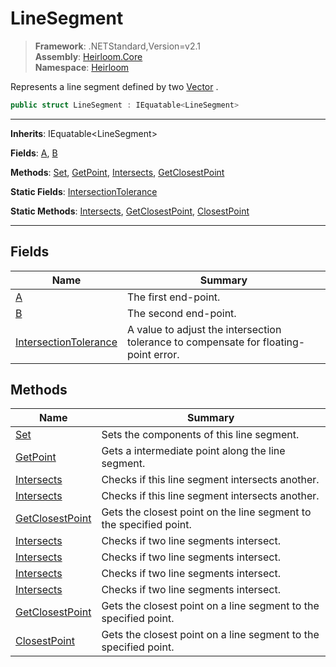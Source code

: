 # LineSegment

> **Framework**: .NETStandard,Version=v2.1  
> **Assembly**: [Heirloom.Core][0]  
> **Namespace**: [Heirloom][0]  

Represents a line segment defined by two [Vector][1] .

```cs
public struct LineSegment : IEquatable<LineSegment>
```

--------------------------------------------------------------------------------

**Inherits**: IEquatable\<LineSegment>

**Fields**: [A][2], [B][3]

**Methods**: [Set][4], [GetPoint][5], [Intersects][6], [GetClosestPoint][7]

**Static Fields**: [IntersectionTolerance][8]

**Static Methods**: [Intersects][6], [GetClosestPoint][7], [ClosestPoint][9]

--------------------------------------------------------------------------------

## Fields

| Name                       | Summary                                                                              |
|----------------------------|--------------------------------------------------------------------------------------|
| [A][2]                     | The first end-point.                                                                 |
| [B][3]                     | The second end-point.                                                                |
| [IntersectionTolerance][8] | A value to adjust the intersection tolerance to compensate for floating-point error. |

## Methods

| Name                 | Summary                                                            |
|----------------------|--------------------------------------------------------------------|
| [Set][4]             | Sets the components of this line segment.                          |
| [GetPoint][5]        | Gets a intermediate point along the line segment.                  |
| [Intersects][6]      | Checks if this line segment intersects another.                    |
| [Intersects][6]      | Checks if this line segment intersects another.                    |
| [GetClosestPoint][7] | Gets the closest point on the line segment to the specified point. |
| [Intersects][6]      | Checks if two line segments intersect.                             |
| [Intersects][6]      | Checks if two line segments intersect.                             |
| [Intersects][6]      | Checks if two line segments intersect.                             |
| [Intersects][6]      | Checks if two line segments intersect.                             |
| [GetClosestPoint][7] | Gets the closest point on a line segment to the specified point.   |
| [ClosestPoint][9]    | Gets the closest point on a line segment to the specified point.   |

[0]: ../Heirloom.Core.md
[1]: Heirloom.Vector.md
[2]: Heirloom.LineSegment.A.md
[3]: Heirloom.LineSegment.B.md
[4]: Heirloom.LineSegment.Set.md
[5]: Heirloom.LineSegment.GetPoint.md
[6]: Heirloom.LineSegment.Intersects.md
[7]: Heirloom.LineSegment.GetClosestPoint.md
[8]: Heirloom.LineSegment.IntersectionTolerance.md
[9]: Heirloom.LineSegment.ClosestPoint.md
